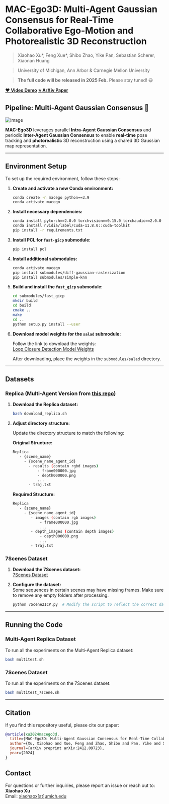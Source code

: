 # MAC-Ego3D: Multi-Agent Gaussian Consensus for Real-Time Collaborative Ego-Motion and Photorealistic 3D Reconstruction
> Xiaohao Xu*, Feng Xue*, Shibo Zhao, Yike Pan, Sebastian Scherer, Xiaonan Huang

> University of Michigan, Ann Arbor & Carnegie Mellon University

> **The full code will be released in 2025 Feb.** Please stay tuned! :smiley:

[**:heart: Video Demo**](https://youtu.be/JOLQI_MNGAQ) [**:star: ArXiv Paper**](https://arxiv.org/abs/2412.09723)


## Pipeline: Multi-Agent Gaussian Consensus :raised_hands:

![image](https://github.com/user-attachments/assets/0a91e6ad-89a2-4eb4-95bd-4d7f2a3a4d3d)

**MAC-Ego3D** leverages parallel **Intra-Agent Gaussian Consensus** and periodic **Inter-Agent
Gaussian Consensus** to enable **real-time** pose tracking and **photorealistic** 3D reconstruction using a shared 3D Gaussian map representation.


---

## Environment Setup

To set up the required environment, follow these steps:

1. **Create and activate a new Conda environment:**

   ```bash
   conda create -n macego python==3.9
   conda activate macego
   ```

2. **Install necessary dependencies:**

   ```bash
   conda install pytorch==2.0.0 torchvision==0.15.0 torchaudio==2.0.0 pytorch-cuda=11.8 -c pytorch -c nvidia
   conda install nvidia/label/cuda-11.8.0::cuda-toolkit
   pip install -r requirements.txt
   ```

3. **Install PCL for `fast-gicp` submodule:**

   ```bash
   pip install pcl
   ```

4. **Install additional submodules:**

   ```bash
   conda activate macego
   pip install submodules/diff-gaussian-rasterization
   pip install submodules/simple-knn
   ```

5. **Build and install the `fast_gicp` submodule:**

   ```bash
   cd submodules/fast_gicp
   mkdir build
   cd build
   cmake ..
   make
   cd ..
   python setup.py install --user
   ```

6. **Download model weights for the `salad` submodule:**

   Follow the link to download the weights:  
   [Loop Closure Detection Model Weights](https://drive.google.com/file/d/1u83Dmqmm1-uikOPr58IIhfIzDYwFxCy1/view)

   After downloading, place the weights in the `submodules/salad` directory.

---

## Datasets

### Replica (Multi-Agent Version from [this repo](https://huggingface.co/datasets/wssy37/CP-SLAM_dataset))

1. **Download the Replica dataset:**

   ```bash
   bash download_replica.sh
   ```

2. **Adjust directory structure:**

   Update the directory structure to match the following:

   **Original Structure:**
   ```bash
   Replica
      - {scene_name}
        - {scene_name_agent_id}
          - results (contain rgbd images)
              - frame000000.jpg
              - depth000000.png
              ...
          - traj.txt
   ```

   **Required Structure:**
   ```bash
   Replica
      - {scene_name}
        - {scene_name_agent_id}
           - images (contain rgb images)
               - frame000000.jpg
               ...
           - depth_images (contain depth images)
               - depth000000.png
               ...
           - traj.txt
   ```

### 7Scenes Dataset

1. **Download the 7Scenes dataset:**  
   [7Scenes Dataset](https://www.microsoft.com/en-us/research/project/rgb-d-dataset-7-scenes/)

2. **Configure the dataset:**  
   Some sequences in certain scenes may have missing frames. Make sure to remove any empty folders after processing.

   ```bash
   python 7Scene2ICP.py  # Modify the script to reflect the correct dataset and output paths
   ```

---


## Running the Code

### Multi-Agent Replica Dataset

To run all the experiments on the Multi-Agent Replica dataset:

```bash
bash multitest.sh
```

### 7Scenes Dataset

To run all the experiments on the 7Scenes dataset:

```bash
bash multitest_7scene.sh
```

---

## Citation

If you find this repository useful, please cite our paper:

```bibtex
@article{xu2024macego3d,
  title={MAC-Ego3D: Multi-Agent Gaussian Consensus for Real-Time Collaborative Ego-Motion and Photorealistic 3D Reconstruction},
  author={Xu, Xiaohao and Xue, Feng and Zhao, Shibo and Pan, Yike and Scherer, Sebastian and Huang, Xiaonan},
  journal={arXiv preprint arXiv:2412.09723},
  year={2024}
}
```



## Contact

For questions or further inquiries, please report an issue or reach out to:  **Xiaohao Xu**  
Email: [xiaohaox[at]umich.edu](mailto:xiaohaox[at]umich.edu)
